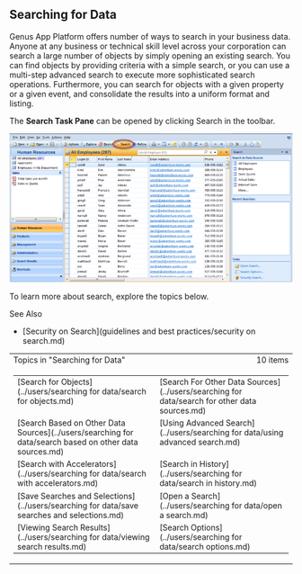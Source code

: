 ## Searching for Data

Genus App Platform offers number of ways to search in your business data. Anyone at any business or technical skill level across your corporation can search a large number of objects by simply opening an existing search. You can find objects by providing criteria with a simple search, or you can use a multi-step advanced search to execute more sophisticated search operations. Furthermore, you can search for objects with a given property or a given event, and consolidate the results into a uniform format and listing.

The **Search Task Pane** can be opened by clicking Search in the toolbar. 

![IDCC06EB868F9D4D1E.ID6BFB0E4BA3A94F6A.png](media/IDCC06EB868F9D4D1E.ID6BFB0E4BA3A94F6A.png)

To learn more about search, explore the topics below. 

See Also

*   [Security on Search](guidelines and best practices/security on search.md)

<table cellpadding="0" cellspacing="0" width="100%" class="cdclvSuggestTable">

<tbody>

<tr>

<td width="100%" class="cdclvSuggestTitle">Topics in "Searching for Data"</td>

<td class="cdclvSuggestTitle"><nobr>10 items</nobr></td>

</tr>

<tr>

<td class="cdclvCategoryCont" colspan="2">

<table cellpadding="0" cellspacing="0" width="100%">

<tbody>

<tr>

<td valign="top" class="cdclvCategoryCol1">[Search for Objects](../users/searching for data/search for objects.md)</td>

<td valign="top" class="cdclvCategoryCol2">[Search For Other Data Sources](../users/searching for data/search for other data sources.md)</td>

</tr>

<tr class="cdclvCategoryRowAlt">

<td valign="top" class="cdclvCategoryCol1">[Search Based on Other Data Sources](../users/searching for data/search based on other data sources.md)</td>

<td valign="top" class="cdclvCategoryCol2">[Using Advanced Search](../users/searching for data/using advanced search.md)</td>

</tr>

<tr>

<td valign="top" class="cdclvCategoryCol1">[Search with Accelerators](../users/searching for data/search with accelerators.md)</td>

<td valign="top" class="cdclvCategoryCol2">[Search in History](../users/searching for data/search in history.md)</td>

</tr>

<tr class="cdclvCategoryRowAlt">

<td valign="top" class="cdclvCategoryCol1">[Save Searches and Selections](../users/searching for data/save searches and selections.md)</td>

<td valign="top" class="cdclvCategoryCol2">[Open a Search](../users/searching for data/open a search.md)</td>

</tr>

<tr>

<td valign="top" class="cdclvCategoryCol1">[Viewing Search Results](../users/searching for data/viewing search results.md)</td>

<td valign="top" class="cdclvCategoryCol2">[Search Options](../users/searching for data/search options.md)</td>

</tr>

</tbody>

</table>

</td>

</tr>

</tbody>

</table>